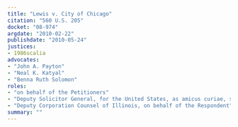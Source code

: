 ```yaml
---
title: "Lewis v. City of Chicago"
citation: "560 U.S. 205"
docket: "08-974"
argdate: "2010-02-22"
publishdate: "2010-05-24"
justices:
- 1986scalia
advocates:
- "John A. Payton"
- "Neal K. Katyal"
- "Benna Ruth Solomon"
roles:
- "on behalf of the Petitioners"
- "Deputy Solicitor General, for the United States, as amicus curiae, supporting the Petitioners"
- "Deputy Corporation Counsel of Illinois, on behalf of the Respondent"
summary: ""
---
```



